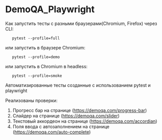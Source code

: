 # DemoQA_Playwright


Как запустить тесты с разными браузерами(Chromium, Firefox) через CLI:

```shell
   pytest --profile=full
````
или запустить в браузере Chromium:
```shell
   pytest --profile=demo
```
или запустить в Chromium в headless:
```shell
   pytest --profile=smoke
```


Автоматизированные тесты созданные с использованием pytest и playwright

Реализованы проверки:

1. Прогресс бар на странице (https://demoqa.com/progress-bar)
2. Слайдер на странице (https://demoqa.com/slider)
3. Текстовый аккордеон на странице (https://demoqa.com/accordian)
4. Поля ввода с автозаполнением на странице (https://demoqa.com/auto-complete) 

